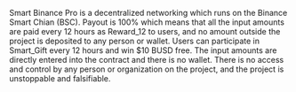 Smart Binance Pro is a decentralized networking which runs on the Binance Smart Chian (BSC).
Payout is 100% which means that all the input amounts are paid every 12 hours as Reward_12 to users, and no amount outside the project is deposited to any person or wallet.
Users can participate in Smart_Gift every 12 hours and win $10 BUSD free.
The input amounts are directly entered into the contract and there is no wallet. There is no access and control by any person or organization on the project, and the project is unstoppable and falsifiable.
